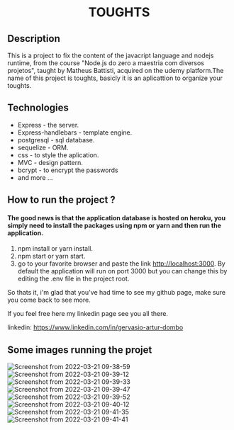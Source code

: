<h1 align="center">
TOUGHTS</h1>
<h2>Description</h2>
<p>
  This is a project to fix the content of the javacript language and nodejs runtime, from the course "Node.js do zero a maestria com diversos projetos", taught by Matheus Battisti, acquired on the udemy platform.The name of this project is toughts, basicly it is an aplicattion to organize your toughts.
</p>

<h2>Technologies</h2>
<ul>
  <li>Express - the server.</li>
   <li>Express-handlebars - template engine.</li>
  <li>postgresql - sql database.</li>
  <li>sequelize - ORM.</li>
    <li>css - to style the aplication.</li>
   <li>MVC - design pattern.</li>
  <li>bcrypt - to encrypt the passwords</li>
  <li>and more ...</li>
</ul>

<h2>How to run the project ?</h2>
<h4>
  The good news is that the application database is hosted on heroku, you simply need to install the packages using npm or yarn and then run the application.
</h4>

<ol>
  <li>npm install or yarn install.</li>
   <li>npm start or yarn start.</li>
  <li>go to your favorite browser and paste the link <a href='http://localhost:3000' target="_blank">http://localhost:3000</a>. By default the application will run on port 3000 but you can change this by editing the .env file in the project root.</li>
</ol>

<p>
  So thats it, i'm glad that you've had time to see my github page, make sure you come back to see more.

  If you feel free here my linkedin page see you all there.

  linkedin: https://www.linkedin.com/in/gervasio-artur-dombo
</p>
<h2>Some images running the projet</h2>
 
![Screenshot from 2022-03-21 09-38-59](https://user-images.githubusercontent.com/90800218/159263042-cfaff84a-93bb-4682-aa7d-2b082321d420.png)
![Screenshot from 2022-03-21 09-39-12](https://user-images.githubusercontent.com/90800218/159263197-4f299182-709f-4540-a6fc-cafde76db00c.png)
![Screenshot from 2022-03-21 09-39-33](https://user-images.githubusercontent.com/90800218/159263215-819ae6de-d5a7-4e58-bd42-4c866c5ea253.png)
 ![Screenshot from 2022-03-21 09-39-47](https://user-images.githubusercontent.com/90800218/159263378-a6559fb8-fb6a-46db-91f0-20e4391b9479.png)
 ![Screenshot from 2022-03-21 09-39-52](https://user-images.githubusercontent.com/90800218/159263413-bd7018f6-9d76-49d0-bdb3-afd47d060a99.png)
![Screenshot from 2022-03-21 09-40-12](https://user-images.githubusercontent.com/90800218/159263438-53267792-5e22-4ba2-87d8-7db7be580903.png)
![Screenshot from 2022-03-21 09-41-35](https://user-images.githubusercontent.com/90800218/159263496-cf4633cc-c196-4b65-8c86-2cf4fb6001a0.png)
![Screenshot from 2022-03-21 09-41-41](https://user-images.githubusercontent.com/90800218/159263571-d14fb1a8-d1d4-461e-8ab4-445d72a0f694.png)

